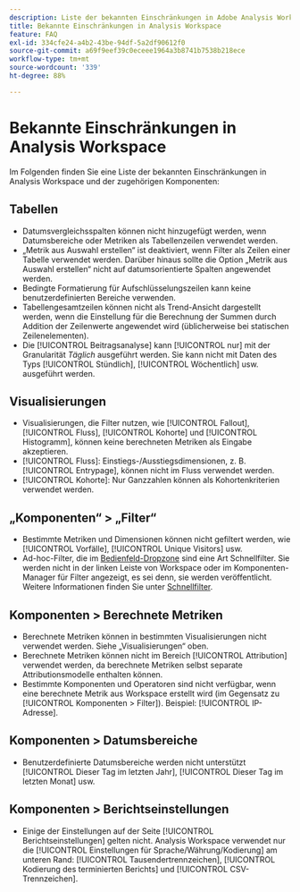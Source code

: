 ```yaml
---
description: Liste der bekannten Einschränkungen in Adobe Analysis Workspace und der zugehörigen Komponenten
title: Bekannte Einschränkungen in Analysis Workspace
feature: FAQ
exl-id: 334cfe24-a4b2-43be-94df-5a2df90612f0
source-git-commit: a69f9eef39c0eceee1964a3b8741b7538b218ece
workflow-type: tm+mt
source-wordcount: '339'
ht-degree: 88%

---
```


# Bekannte Einschränkungen in Analysis Workspace

Im Folgenden finden Sie eine Liste der bekannten Einschränkungen in Analysis Workspace und der zugehörigen Komponenten:

## Tabellen

* Datumsvergleichsspalten können nicht hinzugefügt werden, wenn Datumsbereiche oder Metriken als Tabellenzeilen verwendet werden.
* „Metrik aus Auswahl erstellen“ ist deaktiviert, wenn Filter als Zeilen einer Tabelle verwendet werden. Darüber hinaus sollte die Option „Metrik aus Auswahl erstellen“ nicht auf datumsorientierte Spalten angewendet werden.
* Bedingte Formatierung für Aufschlüsselungszeilen kann keine benutzerdefinierten Bereiche verwenden.
* Tabellengesamtzeilen können nicht als Trend-Ansicht dargestellt werden, wenn die Einstellung für die Berechnung der Summen durch Addition der Zeilenwerte angewendet wird (üblicherweise bei statischen Zeilenelementen).
* Die [!UICONTROL Beitragsanalyse] kann [!UICONTROL nur] mit der Granularität _Täglich_ ausgeführt werden. Sie kann nicht mit Daten des Typs [!UICONTROL Stündlich], [!UICONTROL Wöchentlich] usw. ausgeführt werden.

## Visualisierungen

* Visualisierungen, die Filter nutzen, wie [!UICONTROL Fallout], [!UICONTROL Fluss], [!UICONTROL Kohorte] und [!UICONTROL Histogramm], können keine berechneten Metriken als Eingabe akzeptieren.
* [!UICONTROL Fluss]: Einstiegs-/Ausstiegsdimensionen, z. B. [!UICONTROL Entrypage], können nicht im Fluss verwendet werden.
* [!UICONTROL Kohorte]: Nur Ganzzahlen können als Kohortenkriterien verwendet werden.

## „Komponenten“ > „Filter“

* Bestimmte Metriken und Dimensionen können nicht gefiltert werden, wie [!UICONTROL Vorfälle], [!UICONTROL Unique Visitors] usw.
* Ad-hoc-Filter, die im [Bedienfeld-Dropzone](/help/analysis-workspace/c-panels/panels.md) sind eine Art Schnellfilter. Sie werden nicht in der linken Leiste von Workspace oder im Komponenten-Manager für Filter angezeigt, es sei denn, sie werden veröffentlicht. Weitere Informationen finden Sie unter [Schnellfilter](/help/components/filters/quick-filters.md).

## Komponenten > Berechnete Metriken

* Berechnete Metriken können in bestimmten Visualisierungen nicht verwendet werden. Siehe „Visualisierungen“ oben.
* Berechnete Metriken können nicht im Bereich [!UICONTROL Attribution] verwendet werden, da berechnete Metriken selbst separate Attributionsmodelle enthalten können.
* Bestimmte Komponenten und Operatoren sind nicht verfügbar, wenn eine berechnete Metrik aus Workspace erstellt wird (im Gegensatz zu [!UICONTROL Komponenten > Filter]). Beispiel: [!UICONTROL IP-Adresse].

## Komponenten > Datumsbereiche

* Benutzerdefinierte Datumsbereiche werden nicht unterstützt [!UICONTROL Dieser Tag im letzten Jahr], [!UICONTROL Dieser Tag im letzten Monat] usw.


## Komponenten > Berichtseinstellungen

* Einige der Einstellungen auf der Seite [!UICONTROL Berichtseinstellungen] gelten nicht. Analysis Workspace verwendet nur die [!UICONTROL Einstellungen für Sprache/Währung/Kodierung] am unteren Rand: [!UICONTROL Tausendertrennzeichen], [!UICONTROL Kodierung des terminierten Berichts] und [!UICONTROL CSV-Trennzeichen].

